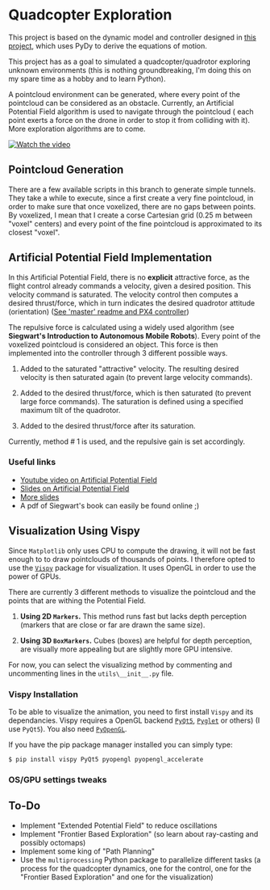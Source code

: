 # Quadcopter Exploration

This project is based on the dynamic model and controller designed in [this project](https://github.com/bobzwik/Quadcopter_SimCon), which uses PyDy to derive the equations of motion.

This project has as a goal to simulated a quadcopter/quadrotor exploring unknown environments (this is nothing groundbreaking, I'm doing this on my spare time as a hobby and to learn Python).

A pointcloud environment can be generated, where every point of the pointcloud can be considered as an obstacle. Currently, an Artificial Potential Field algorithm is used to navigate through the pointcloud ( each point exerts a force on the drone in order to stop it from colliding with it). More exploration algorithms are to come.

[![Watch the video](http://img.youtube.com/vi/WuDDGpTPt2g/0.jpg)](https://youtu.be/WuDDGpTPt2g)


## Pointcloud Generation
There are a few available scripts in this branch to generate simple tunnels. They take a while to execute, since a first create a very fine pointcloud, in order to make sure that once voxelized, there are no gaps between points. By voxelized, I mean that I create a corse Cartesian grid (0.25 m between "voxel" centers) and every point of the fine pointcloud is approximated to its closest "voxel".

## Artificial Potential Field Implementation
In this Artificial Potential Field, there is no **explicit** attractive force, as the flight control already commands a velocity, given a desired position. This velocity command is saturated. The velocity control then computes a desired thrust/force, which in turn indicates the desired quadrotor attitude (orientation) ([See 'master' readme and PX4 controller](https://github.com/bobzwik/Quadcopter_SimCon/tree/master))

The repulsive force is calculated using a widely used algorithm (see **Siegwart's Introduction to Autonomous Mobile Robots**). Every point of the voxelized pointcloud is considered an object. This force is then implemented into the controller through 3 different possible ways.

1. Added to the saturated "attractive" velocity. The resulting desired velocity is then saturated again (to prevent large velocity commands).

2. Added to the desired thrust/force, which is then saturated (to prevent large force commands). The saturation is defined using a specified maximum tilt of the quadrotor.

3.  Added to the desired thrust/force after its saturation.

Currently, method # 1 is used, and the repulsive gain is set accordingly.


### Useful links
* [Youtube video on Artificial Potential Field](https://youtu.be/8Vva0bnMIEI)
* [Slides on Artificial Potential Field](https://www.cs.cmu.edu/~motionplanning/lecture/Chap4-Potential-Field_howie.pdf)
* [More slides](https://www.dis.uniroma1.it/~oriolo/amr/slides/MotionPlanning3_Slides.pdf)
* A pdf of Siegwart's book can easily be found online ;)


## Visualization Using Vispy
Since `Matplotlib` only uses CPU to compute the drawing, it will not be fast enough to to draw pointclouds of thousands of points. I therefore opted to use the [`Vispy`](http://vispy.org/) package for visualization. It uses OpenGL in order to use the power of GPUs.

There are currently 3 different methods to visualize the pointcloud and the points that are withing the Potential Field.

1. **Using 2D `Markers`.** This method runs fast but lacks depth perception (markers that are close or far are drawn the same size).

2. **Using 3D `BoxMarkers`.** Cubes (boxes) are helpful for depth perception, are visually more appealing but are slightly more GPU intensive.

For now, you can select the visualizing method by commenting and uncommenting lines in the `utils\__init__.py` file.

### Vispy Installation
To be able to visualize the animation, you need to first install `Vispy` and its dependancies. Vispy requires a OpenGL backend [`PyQt5`](https://pypi.org/project/PyQt5/), [`Pyglet`](https://pypi.org/project/pyglet/) or others) (I use `PyQt5`). You also need [`PyOpenGL`](https://pypi.org/project/PyOpenGL/).

If you have the pip package manager installed you can simply type:

`$ pip install vispy PyQt5 pyopengl pyopengl_accelerate` 

### OS/GPU settings tweaks

## To-Do
* Implement "Extended Potential Field" to reduce oscillations
* Implement "Frontier Based Exploration" (so learn about ray-casting and possibly octomaps)
* Implement some king of "Path Planning"
* Use the `multiprocessing` Python package to parallelize different tasks (a process for the quadcopter dynamics, one for the control, one for the "Frontier Based Exploration" and one for the visualization)
